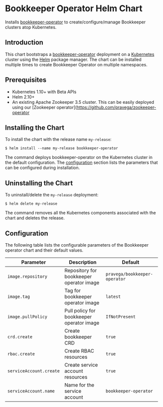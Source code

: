 # Bookkeeper Operator Helm Chart

Installs [bookkeeper-operator](https://github.com/pravega/bookkeeper-operator) to create/configure/manage Bookkeeper clusters atop Kubernetes.

## Introduction

This chart bootstraps a [bookkeeper-operator](https://github.com/pravega/bookkeeper-operator) deployment on a [Kubernetes](http://kubernetes.io) cluster using the [Helm](https://helm.sh) package manager. The chart can be installed multiple times to create Bookkeeper Operator on multiple namespaces.

## Prerequisites
  - Kubernetes 1.10+ with Beta APIs
  - Helm 2.10+
  - An existing Apache Zookeeper 3.5 cluster. This can be easily deployed using our [Zookeeper operator](https://github.com/pravega/zookeeper-operator

## Installing the Chart

To install the chart with the release name `my-release`:

```
$ helm install --name my-release bookkeeper-operator
```

The command deploys bookkeeper-operator on the Kubernetes cluster in the default configuration. The [configuration](#configuration) section lists the parameters that can be configured during installation.

## Uninstalling the Chart

To uninstall/delete the `my-release` deployment:

```
$ helm delete my-release
```

The command removes all the Kubernetes components associated with the chart and deletes the release.

## Configuration

The following table lists the configurable parameters of the Bookkeeper operator chart and their default values.

| Parameter | Description | Default |
| ----- | ----------- | ------ |
| `image.repository` | Repository for bookkeeper operator image | `pravega/bookkeeper-operator` |
| `image.tag` | Tag for bookkeeper operator image | `latest` |
| `image.pullPolicy` | Pull policy for bookkeeper operator image | `IfNotPresent` |
| `crd.create` | Create bookkeeper CRD | `true` |
| `rbac.create` | Create RBAC resources | `true` |
| `serviceAccount.create` | Create service account resources | `true` |
| `serviceAccount.name` | Name for the service account | `bookkeeper-operator` |
